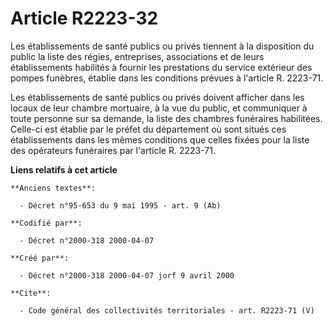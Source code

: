 # Article R2223-32

Les établissements de santé publics ou privés tiennent à la disposition du public la liste des régies, entreprises,
associations et de leurs établissements habilités à fournir les prestations du service extérieur des pompes funèbres, établie
dans les conditions prévues à l'article R. 2223-71.

Les établissements de santé publics ou privés doivent afficher dans les locaux de leur chambre mortuaire, à la vue du public,
et communiquer à toute personne sur sa demande, la liste des chambres funéraires habilitées. Celle-ci est établie par le
préfet du département où sont situés ces établissements dans les mêmes conditions que celles fixées pour la liste des
opérateurs funéraires par l'article R. 2223-71.

**Liens relatifs à cet article**

	**Anciens textes**:

	  - Décret n°95-653 du 9 mai 1995 - art. 9 (Ab)

	**Codifié par**:

	  - Décret n°2000-318 2000-04-07

	**Créé par**:

	  - Décret n°2000-318 2000-04-07 jorf 9 avril 2000

	**Cite**:

	  - Code général des collectivités territoriales - art. R2223-71 (V)
